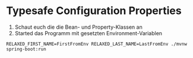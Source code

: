 # Typesafe Configuration Properties

1. Schaut euch die die Bean- und Property-Klassen an
2. Started das Programm mit gesetzten Environment-Variablen
```shell
RELAXED_FIRST_NAME=FirstFromEnv RELAXED_LAST_NAME=LastFromEnv ./mvnw spring-boot:run
```
